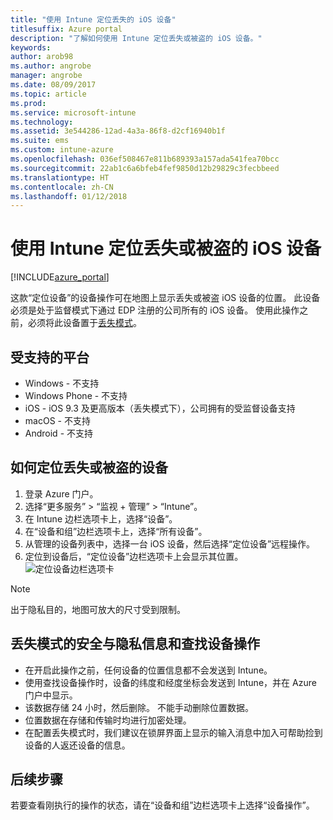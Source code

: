 ```yaml
---
title: "使用 Intune 定位丢失的 iOS 设备"
titlesuffix: Azure portal
description: "了解如何使用 Intune 定位丢失或被盗的 iOS 设备。"
keywords: 
author: arob98
ms.author: angrobe
manager: angrobe
ms.date: 08/09/2017
ms.topic: article
ms.prod: 
ms.service: microsoft-intune
ms.technology: 
ms.assetid: 3e544286-12ad-4a3a-86f8-d2cf16940b1f
ms.suite: ems
ms.custom: intune-azure
ms.openlocfilehash: 036ef508467e811b689393a157ada541fea70bcc
ms.sourcegitcommit: 22ab1c6a6bfeb4fef9850d12b29829c3fecbbeed
ms.translationtype: HT
ms.contentlocale: zh-CN
ms.lasthandoff: 01/12/2018
---
```

# <a name="locate-lost-or-stolen-ios-devices-with-intune"></a>使用 Intune 定位丢失或被盗的 iOS 设备


[!INCLUDE[azure_portal](./includes/azure_portal.md)]

这款“定位设备”的设备操作可在地图上显示丢失或被盗 iOS 设备的位置。 此设备必须是处于监督模式下通过 EDP 注册的公司所有的 iOS 设备。 使用此操作之前，必须将此设备置于[丢失模式](/intune-azure/manage-devices/lost-mode.md)。

## <a name="supported-platforms"></a>受支持的平台

- Windows - 不支持
- Windows Phone - 不支持
- iOS - iOS 9.3 及更高版本（丢失模式下），公司拥有的受监督设备支持
- macOS - 不支持
- Android - 不支持

## <a name="how-to-locate-a-lost-or-stolen-device"></a>如何定位丢失或被盗的设备

1. 登录 Azure 门户。
2. 选择“更多服务” > “监视 + 管理” > “Intune”。
3. 在 Intune 边栏选项卡上，选择“设备”。
4. 在“设备和组”边栏选项卡上，选择“所有设备”。
5. 从管理的设备列表中，选择一台 iOS 设备，然后选择“定位设备”远程操作。
6. 定位到设备后，“定位设备”边栏选项卡上会显示其位置。
    ![定位设备边栏选项卡](./media/locate-device.png)

>[!NOTE]
>出于隐私目的，地图可放大的尺寸受到限制。

## <a name="security-and-privacy-information-for-the-lost-mode-and-locate-device-actions"></a>丢失模式的安全与隐私信息和查找设备操作
- 在开启此操作之前，任何设备的位置信息都不会发送到 Intune。
- 使用查找设备操作时，设备的纬度和经度坐标会发送到 Intune，并在 Azure 门户中显示。
- 该数据存储 24 小时，然后删除。 不能手动删除位置数据。
- 位置数据在存储和传输时均进行加密处理。
- 在配置丢失模式时，我们建议在锁屏界面上显示的输入消息中加入可帮助捡到设备的人返还设备的信息。


## <a name="next-steps"></a>后续步骤

若要查看刚执行的操作的状态，请在“设备和组”边栏选项卡上选择“设备操作”。